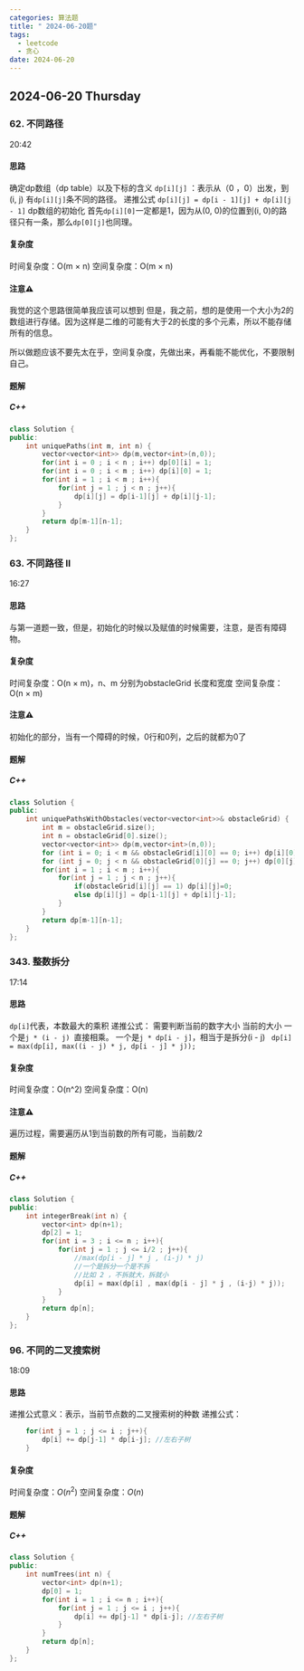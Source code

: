 ```yaml
---
categories: 算法题
title: " 2024-06-20题"
tags:
  - leetcode
  - 贪心
date: 2024-06-20
---
```

## 2024-06-20 Thursday
### 62. 不同路径
20:42
#### 思路
确定dp数组（dp table）以及下标的含义
`dp[i][j]` ：表示从（0 ，0）出发，到(i, j) 有`dp[i][j]`条不同的路径。
递推公式
`dp[i][j] = dp[i - 1][j] + dp[i][j - 1]`
dp数组的初始化
首先`dp[i][0]`一定都是1，因为从(0, 0)的位置到(i, 0)的路径只有一条，那么`dp[0][j]`也同理。

#### 复杂度
时间复杂度：O(m × n)
空间复杂度：O(m × n)
#### 注意⚠️
我觉的这个思路很简单我应该可以想到
但是，我之前，想的是使用一个大小为2的数组进行存储。因为这样是二维的可能有大于2的长度的多个元素，所以不能存储所有的信息。

所以做题应该不要先太在乎，空间复杂度，先做出来，再看能不能优化，不要限制自己。
#### 题解
##### C++
```C++
class Solution {
public:
    int uniquePaths(int m, int n) {
        vector<vector<int>> dp(m,vector<int>(n,0));
        for(int i = 0 ; i < n ; i++) dp[0][i] = 1;
        for(int i = 0 ; i < m ; i++) dp[i][0] = 1;
        for(int i = 1 ; i < m ; i++){
            for(int j = 1 ; j < n ; j++){
                dp[i][j] = dp[i-1][j] + dp[i][j-1];
            }
        }
        return dp[m-1][n-1];
    }
};
```
### 63. 不同路径 II
16:27
#### 思路
与第一道题一致，但是，初始化的时候以及赋值的时候需要，注意，是否有障碍物。

#### 复杂度
时间复杂度：O(n × m)，n、m 分别为obstacleGrid 长度和宽度
空间复杂度：O(n × m)
#### 注意⚠️
初始化的部分，当有一个障碍的时候，0行和0列，之后的就都为0了

#### 题解
##### C++
```C++
class Solution {
public:
    int uniquePathsWithObstacles(vector<vector<int>>& obstacleGrid) {
        int m = obstacleGrid.size();
        int n = obstacleGrid[0].size();
        vector<vector<int>> dp(m,vector<int>(n,0));
        for (int i = 0; i < m && obstacleGrid[i][0] == 0; i++) dp[i][0] = 1;
        for (int j = 0; j < n && obstacleGrid[0][j] == 0; j++) dp[0][j] = 1;
        for(int i = 1 ; i < m ; i++){
            for(int j = 1 ; j < n ; j++){
                if(obstacleGrid[i][j] == 1) dp[i][j]=0;
                else dp[i][j] = dp[i-1][j] + dp[i][j-1];
            }
        }
        return dp[m-1][n-1];
    }
};
```

### 343. 整数拆分
17:14
#### 思路
`dp[i]`代表，本数最大的乘积
递推公式：
需要判断当前的数字大小
当前的大小
一个是`j * (i - j) `直接相乘。
一个是`j * dp[i - j]`，相当于是拆分(i - j)
` dp[i] = max(dp[i], max((i - j) * j, dp[i - j] * j));`

#### 复杂度
时间复杂度：O(n^2)
空间复杂度：O(n)

#### 注意⚠️
遍历过程，需要遍历从1到当前数的所有可能，当前数/2

#### 题解
##### C++
```C++
class Solution {
public:
    int integerBreak(int n) {
        vector<int> dp(n+1);
        dp[2] = 1;
        for(int i = 3 ; i <= n ; i++){
            for(int j = 1 ; j <= i/2 ; j++){
                //max(dp[i - j] * j , (i-j) * j)
                //一个是拆分一个是不拆
                //比如 2 ，不拆就大，拆就小
                dp[i] = max(dp[i] , max(dp[i - j] * j , (i-j) * j));
            }
        }
        return dp[n];
    }
};
```
### 96. 不同的二叉搜索树
18:09
#### 思路
递推公式意义：表示，当前节点数的二叉搜索树的种数
递推公式：
```C++
	for(int j = 1 ; j <= i ; j++){
	    dp[i] += dp[j-1] * dp[i-j]; //左右子树
    }
```
#### 复杂度
时间复杂度：$O(n^2)$
空间复杂度：$O(n)$
#### 题解
##### C++
```C++
class Solution {
public:
    int numTrees(int n) {
        vector<int> dp(n+1);
        dp[0] = 1;
        for(int i = 1 ; i <= n ; i++){
            for(int j = 1 ; j <= i ; j++){
                dp[i] += dp[j-1] * dp[i-j]; //左右子树
            }
        }
        return dp[n];
    }
};
```













